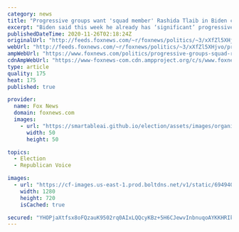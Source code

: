 ```yaml
---
category: news
title: "Progressive groups want 'squad member' Rashida Tlaib in Biden cabinet"
excerpt: "Biden said this week he already has ‘significant’ progressive representation in his administration."
publishedDateTime: 2020-11-26T02:18:24Z
originalUrl: "http://feeds.foxnews.com/~r/foxnews/politics/~3/xXfZl5XHjvo/progressive-groups-squad-rashida-tlaib-biden-cabinet"
webUrl: "http://feeds.foxnews.com/~r/foxnews/politics/~3/xXfZl5XHjvo/progressive-groups-squad-rashida-tlaib-biden-cabinet"
ampWebUrl: "https://www.foxnews.com/politics/progressive-groups-squad-rashida-tlaib-biden-cabinet.amp"
cdnAmpWebUrl: "https://www-foxnews-com.cdn.ampproject.org/c/s/www.foxnews.com/politics/progressive-groups-squad-rashida-tlaib-biden-cabinet.amp"
type: article
quality: 175
heat: 175
published: true

provider:
  name: Fox News
  domain: foxnews.com
  images:
    - url: "https://smartableai.github.io/election/assets/images/organizations/foxnews.com-50x50.jpg"
      width: 50
      height: 50

topics:
  - Election
  - Republican Voice

images:
  - url: "https://cf-images.us-east-1.prod.boltdns.net/v1/static/694940094001/513e2796-4334-4590-9c8e-810dc5663a4b/da8d33f6-eb27-4033-b367-1f1c98be6149/1280x720/match/image.jpg"
    width: 1280
    height: 720
    isCached: true

secured: "YHOPjaXtfsx8oFQzauK9502rq0AIxLQQcyKBz+5H6CJewvInbnuqoAYKKHRIk0dph2BeD3ZCpbh/xRWRGIz7JVa2eI4z9fU6pcrxo513nXQMUxCIvWxe6F29PflY9mQcre9U33ofG3niOKnsdLa7+eC0tI/mgC7pplmvCgTAkBk2K7Ug4GOzQtPmo4B94uq0//y8z+bmV8e+fvCEulH8nlpu6esbGzSbk7rN7cL4k4B+Rk9j1nD7e15RPjUnyudBRrd4CHD7xDOizWCyHOLWqzFSJX5q2LljirOFjqxmbWV0oE2EFmINcU3eqMtCIeA5cJyKqum5uEa2ezKYV/Lm0FZcxfsoB7EnL8LOSqC7mSI=;8i0d4abFUSnNGNjZT4kVVw=="
---
```


